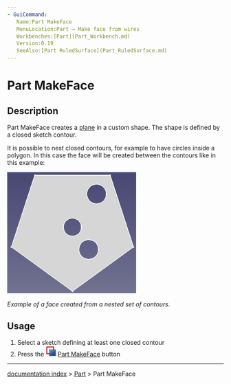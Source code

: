 ```yaml
---
- GuiCommand:
   Name:Part MakeFace‏‎
   MenuLocation:Part → Make face from wires
   Workbenches:[Part](Part_Workbench.md)
   Version:0.19
   SeeAlso:[Part RuledSurface](Part_RuledSurface.md)
---
```


# Part MakeFace

## Description

Part MakeFace‏‎ creates a [plane](Part_Plane.md) in a custom shape. The shape is defined by a closed sketch contour.

It is possible to nest closed contours, for example to have circles inside a polygon. In this case the face will be created between the contours like in this example:

 <img alt="" src=images/Part_MakeFace-example.png  style="width:300px;"> 



*Example of a face created from a nested set of contours.*

## Usage

1.  Select a sketch defining at least one closed contour
2.  Press the <img alt="" src=images/Part_MakeFace.svg  style="width:24px;"> [Part MakeFace](Part_MakeFace.md) button

---
[documentation index](../README.md) > [Part](Part_Workbench.md) > Part MakeFace
